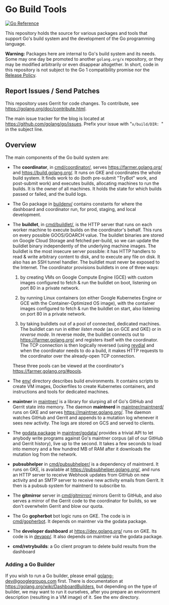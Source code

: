 # Go Build Tools

[![Go Reference](https://pkg.go.dev/badge/golang.org/x/build.svg)](https://pkg.go.dev/golang.org/x/build)

This repository holds the source for various packages and tools that support
Go's build system and the development of the Go programming language.

**Warning:** Packages here are internal to Go's build system and its needs.
Some may one day be promoted to another `golang.org/x` repository,
or they may be modified arbitrarily or even disappear altogether.
In short, code in this repository is not subject to the Go 1 compatibility
promise nor the [Release Policy](https://go.dev/doc/devel/release#policy).

## Report Issues / Send Patches

This repository uses Gerrit for code changes. To contribute, see
https://golang.org/doc/contribute.html.

The main issue tracker for the blog is located at
https://github.com/golang/go/issues. Prefix your issue with
"`x/build/DIR: `" in the subject line.

## Overview

The main components of the Go build system are:

* The **coordinator**, in
  [cmd/coordinator/](https://dev.golang.org/dir/build/cmd/coordinator/),
  serves https://farmer.golang.org/ and https://build.golang.org/.
  It runs on GKE and coordinates the whole build system. It finds work
  to do (both pre-submit "TryBot" work, and post-submit work) and executes
  builds, allocating machines to run the builds. It is the owner of all machines.
  It holds the state for which builds passed or failed, and the build logs.

* The Go package in [buildenv/](https://dev.golang.org/dir/build/buildenv/)
  contains constants for where the dashboard and coordinator run, for prod,
  staging, and local development.

* The **buildlet**, in
  [cmd/buildlet/](https://dev.golang.org/dir/build/cmd/buildlet/), is the
  HTTP server that runs on each worker machine to execute builds on the
  coordinator's behalf. This runs on every possible GOOS/GOARCH value. The
  buildlet binaries are stored on Google Cloud Storage and fetched
  per-build, so we can update the buildlet binary independently of the
  underlying machine images. The buildlet is the most insecure server
  possible: it has HTTP handlers to read & write arbitrary content to disk,
  and to execute any file on disk. It also has an SSH tunnel handler. The
  buildlet must never be exposed to the Internet. The coordinator provisions
  buildlets in one of three ways:

  1. by creating VMs on Google Compute Engine (GCE) with custom images
  configured to fetch & run the buildlet on boot, listening on port 80 in a
  private network.

  2. by running Linux containers (on either Google Kubernetes Engine
  or GCE with the Container-Optimized OS image), with the container
  images configured to fetch & run the buildlet on start, also
  listening on port 80 in a private network.

  3. by taking buildlets out of a pool of connected, dedicated machines. The
  buildlet can run in either *listen mode* (as on GCE and GKE) or in
  *reverse mode*. In reverse mode, the buildlet connects out to
  https://farmer.golang.org/ and registers itself with the coordinator. The
  TCP connection is then logically reversed (using
  [revdial](https://dev.golang.org/dir/build/revdial/) and when the
  coordinator needs to do a build, it makes HTTP requests to the coordinator
  over the already-open TCP connection.

  These three pools can be viewed at the coordinator's
  https://farmer.golang.org/#pools.


* The [env/](https://dev.golang.org/dir/build/env/) directory describes
  build environments. It contains scripts to create VM images, Dockerfiles
  to create Kubernetes containers, and instructions and tools for dedicated
  machines.


* **maintner** in [maintner/](https://dev.golang.org/dir/build/maintner) is
  a library for slurping all of Go's GitHub and Gerrit state into memory.
  The daemon **maintnerd** in
  [maintner/maintnerd/](https://dev.golang.org/dir/build/maintner/maintnerd)
  runs on GKE and serves https://maintner.golang.org/. The daemon watches
  GitHub and Gerrit and appends to a mutation log whenever it sees new
  activity. The logs are stored on GCS and served to clients.


* The [godata package](https://godoc.org/golang.org/x/build/maintner/godata)
  in [maintner/godata/](https://dev.golang.org/dir/build/maintner/godata)
  provides a trivial API to let anybody write programs against
  Go's maintner corpus (all of our GitHub and Gerrit history), live up
  to the second. It takes a few seconds to load into memory and a few hundred
  MB of RAM after it downloads the mutation log from the network.


* **pubsubhelper** in
  [cmd/pubsubhelper/](https://dev.golang.org/dir/build/cmd/pubsubhelper/) is
  a dependency of maintnerd. It runs on GKE, is available at
  https://pubsubhelper.golang.org/, and runs an HTTP server to receive
  Webhook updates from GitHub on new activity and an SMTP server to receive
  new activity emails from Gerrit. It then is a pubsub system for maintnerd
  to subscribe to.


* The **gitmirror** server in
  [cmd/gitmirror/](https://dev.golang.org/dir/build/cmd/gitmirror) mirrors
  Gerrit to GitHub, and also serves a mirror of the Gerrit code to the
  coordinator for builds, so we don't overwhelm Gerrit and blow our quota.


* The Go **gopherbot** bot logic runs on GKE. The code is in
  [cmd/gopherbot](https://dev.golang.org/dir/build/cmd/gopherbot). It
  depends on maintner via the godata package.


* The **developer dashboard** at https://dev.golang.org/ runs on GKE.
  Its code is in [devapp/](https://dev.golang.org/dir/build/devapp/).
  It also depends on maintner via the godata package.


* **cmd/retrybuilds**: a Go client program to delete build results from the
    dashboard


### Adding a Go Builder

If you wish to run a Go builder, please email
[golang-dev@googlegroups.com](mailto:golang-dev@googlegroups.com) first. There
is documentation at https://golang.org/wiki/DashboardBuilders, but depending
on the type of builder, we may want to run it ourselves, after you prepare an
environment description (resulting in a VM image) of it. See the env directory.

